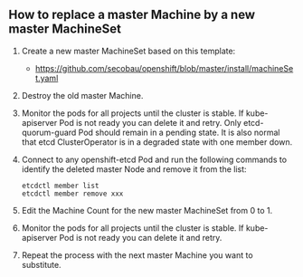 ## How to replace a master Machine by a new master MachineSet

1. Create a new master MachineSet based on this template:
   * https://github.com/secobau/openshift/blob/master/install/machineSet.yaml
1. Destroy the old master Machine.
1. Monitor the pods for all projects until the cluster is stable. If kube-apiserver Pod is not ready you can delete it and retry.
Only etcd-quorum-guard Pod should remain in a pending state. 
It is also normal that etcd ClusterOperator is in a degraded state with one member down.
1. Connect to any openshift-etcd Pod and run the following commands to identify the deleted master Node and remove it from the list:
   
   ```
   etcdctl member list
   etcdctl member remove xxx   
   ```
1. Edit the Machine Count for the new master MachineSet from 0 to 1.
1. Monitor the pods for all projects until the cluster is stable. If kube-apiserver Pod is not ready you can delete it and retry.
1. Repeat the process with the next master Machine you want to substitute.
